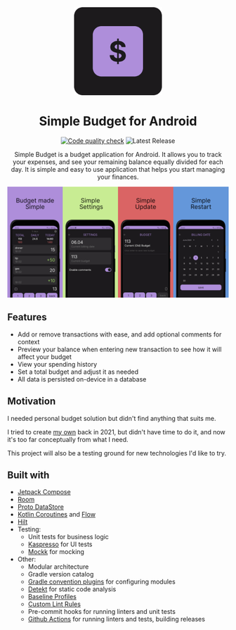 <div align="center">
<img src="docs/icon.png" alt='Simple Budget application logo' width="200"/>

# Simple Budget for Android

[![Code quality check](https://github.com/glebkrep/SimpleBudget/actions/workflows/check-build.yml/badge.svg)](https://github.com/glebkrep/SimpleBudget/actions/workflows/check-build.yml)
![Latest Release](https://img.shields.io/github/v/release/glebkrep/simplebudget)


Simple Budget is a budget application for Android. It allows you to track your expenses, and see
your remaining balance equally divided for each day. It is simple and easy to use
application that helps you start managing your finances.

<img src="docs/screenshots.png" alt='Simple Budget screenshots' />
</div>

## Features

- Add or remove transactions with ease, and add optional comments for context
- Preview your balance when entering new transaction to see how it will affect your budget
- View your spending history
- Set a total budget and adjust it as needed
- All data is persisted on-device in a database

## Motivation

I needed personal budget solution but didn't find anything that suits me.

I tried to create [my own](https://github.com/glebkrep/KnowYourBudget) back in 2021, but didn't have
time to do it, and now it's too far conceptually from what I need.

This project will also be a testing ground for new technologies I'd like to try.

## Built with

- [Jetpack Compose](https://developer.android.com/jetpack/compose)
- [Room](https://developer.android.com/training/data-storage/room)
- [Proto DataStore](https://developer.android.com/topic/libraries/architecture/datastore)
- [Kotlin Coroutines](https://kotlinlang.org/docs/coroutines-overview.html)
  and [Flow](https://kotlinlang.org/docs/flow.html)
- [Hilt](https://developer.android.com/training/dependency-injection/hilt-android)
- Testing:
    - Unit tests for business logic
    - [Kaspresso](https://github.com/KasperskyLab/Kaspresso) for UI tests
    - [Mockk](https://mockk.io/) for mocking
- Other:
    - Modular architecture
    - Gradle version catalog
    - [Gradle convention plugins](https://github.com/glebkrep/SimpleBudget/tree/master/build-logic)
      for configuring modules
    - [Detekt](https://detekt.dev/) for static code analysis
    - [Baseline Profiles](https://developer.android.com/topic/performance/baselineprofiles/overview)
    - [Custom Lint Rules](https://github.com/glebkrep/SimpleBudget/tree/master/lint)
    - Pre-commit hooks for running linters and unit tests
    - [Github Actions](https://github.com/glebkrep/SimpleBudget/actions) for running linters and
      tests, building releases
